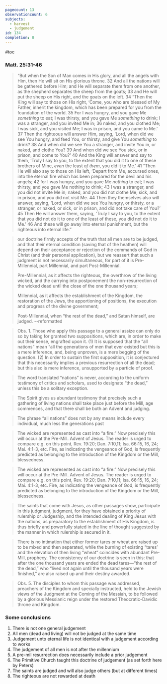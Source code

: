 ```yaml
---
pagecount: 13
observationcount: 6
subjects:
  - harvest
  - judgement
id: 134
completion: 0
---
```

#toc
### Matt. 25:31-46
>“But when the Son of Man comes in His glory, and all the angels with Him, then He will sit on His glorious throne. 32 And all the nations will be gathered before Him; and He will separate them from one another, as the shepherd separates the sheep from the goats; 33 and He will put the sheep on His right, and the goats on the left. 34 “Then the King will say to those on His right, ‘Come, you who are blessed of My Father, inherit the kingdom, which has been prepared for you from the foundation of the world. 35 For I was hungry, and you gave Me _something_ to eat; I was thirsty, and you gave Me _something_ to drink; I was a stranger, and you invited Me in; 36 naked, and you clothed Me; I was sick, and you visited Me; I was in prison, and you came to Me.’ 37 Then the righteous will answer Him, saying, ‘Lord, when did we see You hungry, and feed You, or thirsty, and give You _something_ to drink? 38 And when did we see You a stranger, and invite You in, or naked, and clothe You? 39 And when did we see You sick, or in prison, and come to You?’ 40 And the King will answer and say to them, ‘Truly I say to you, to the extent that you did it to one of these brothers of Mine, _even_ the least _of them_, you did it to Me.’ 41 “Then He will also say to those on His left, ‘Depart from Me, accursed ones, into the eternal fire which has been prepared for the devil and his angels; 42 for I was hungry, and you gave Me _nothing_ to eat; I was thirsty, and you gave Me nothing to drink; 43 I was a stranger, and you did not invite Me in; naked, and you did not clothe Me; sick, and in prison, and you did not visit Me. 44 Then they themselves also will answer, saying, ‘Lord, when did we see You hungry, or thirsty, or a stranger, or naked, or sick, or in prison, and did not take care of You?’ 45 Then He will answer them, saying, ‘Truly I say to you, to the extent that you did not do it to one of the least of these, you did not do it to Me.’ 46 And these will go away into eternal punishment, but the righteous into eternal life.”

>our doctrine firmly accepts of the truth that all men are to be judged, and that their eternal condition (saving that of the heathen) will depend on their acceptance or rejection of the commands of God in Christ (and their personal application), but we reassert that such a judgment is not necessarily simultaneous, for part of it is Pre-Millennial, part Millennial, and part Post-Millennial.
>
>Pre-Millennial, 
>as it affects the righteous, the overthrow of the living wicked, and the carrying into postponement the non-resurrection of the wicked dead until the close of the one thousand years; 
>
>Millennial, 
>as it affects the establishment of the Kingdom, the restoration of the Jews, the apportioning of positions, the execution and progress of the divine government; 
>
>Post-Millennial, 
>when “the rest of the dead,” and Satan himself, are judged.
>--reformatted

>Obs. 1. Those who apply this passage to a general assize can only do so by taking for granted two suppositions, which are, in order to make out their sense, engrafted upon it. 
>(1) It is supposed that the “all nations” mean “all the generations of men that ever existed but this is a mere inference, and, being unproven, is a mere begging of the question. (2) In order to sustain the first supposition, it is conjectured that this necessarily implies a previous resurrection of all the dead; but this also is mere inference, unsupported by a particle of proof.
>

>The word translated “nations” is never, according to the uniform testimony of critics and scholars, used to designate “the dead,” unless this be a solitary exception.

>The Spirit gives us abundant testimony that precisely such a gathering of living nations shall take place just before the Mill, age commences, and that there shall be both an Advent and judging.

>The phrase “all nations” does not by any means include every individual, much less the generations past

>The wicked are represented as cast into “a fire.” Now precisely this will occur at the Pre-Mill. Advent of Jesus. The reader is urged to compare e.g. on this point, Rev. 19:20; Dan. 7:10,11; Isa. 66:15, 16, 24; Mai. 4:1-3, etc. Fire, as indicating the vengeance of God, is frequently predicted as belonging to the introduction of the Kingdom or the Mill, blessedness.

>The wicked are represented as cast into “a fire.” Now precisely this will occur at the Pre-Mill. Advent of Jesus. The reader is urged to compare e.g. on this point, Rev. 19:20; Dan. 7:10,11; Isa. 66:15, 16, 24; Mai. 4:1-3, etc. Fire, as indicating the vengeance of God, is frequently predicted as belonging to the introduction of the Kingdom or the Mill, blessedness.

>The saints that come with Jesus, as other passages show, participate in this judgment, judgment, for they have obtained a priority of rulership or Judgeship, and the intended dealing of King Jesus with the nations, as preparatory to the establishment of His Kingdom, is thus briefly and powerfully stated in the line of thought suggested by the manner in which rulership is secured in it.

>There is no intimation that either former tares or wheat are raised up to be mixed and then separated, while the burning of existing “tares’ and the elevation of then living “wheat” coincides with abundant Pre-Mill, prophecy. The consistency of our doctrine is seen in this: that after the one thousand years are ended the dead tares—“the rest of the dead,” who “lived not again until the thousand years were finished,” are also raised up and their destiny awarded.

>Obs. 5. The disciples to whom this passage was addressed, preachers of the Kingdom and specially instructed, held to the Jewish views of the Judgment at the Coming of the Messiah, to be followed by a glorious Messianic reign under the restored Theocratic-Davidic throne and Kingdom.

### Some conclusions 
1. There is not one general judgement
2. All men (dead and living) will not be judged at the same time
3. Judgement unto eternal life is not identical with a judgement according to works
4. The judgement of all men is not after the millennium
5. A pre-mil resurrection does necessarily include a prior judgement
5. The Primitive Church taught this doctrine of judgement (as set forth here by Peters)
6. The saints are judged and will also judge others (but at different times)
7. The righteous are not rewarded at death